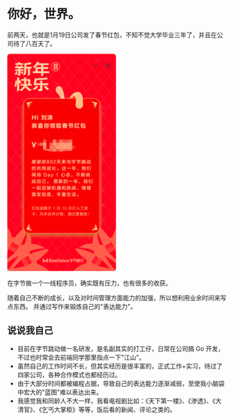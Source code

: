 # 你好，世界。

前两天，也就是1月19日公司发了春节红包，不知不觉大学毕业三年了，并且在公司待了八百天了。

<img width="250" height="500" src="./assets/images/2023_red_envelope.png" />

在字节做一个一线程序员，确实既有压力，也有很多的收获。

随着自己不断的成长，以及对时间管理方面能力的加强，所以想利用业余时间来写点东西。
并通过写作来锻炼自己的"表达能力"。

## 说说我自己

- 目前在字节跳动做一名研发，是名副其实的打工仔，日常在公司搞 Go 开发，不过也时常会去前端同学那里指点一下"江山"。
- 虽然自己的工作时间不长，但其实经历是很丰富的，正式工作+实习，待过了四家公司，各种合作模式也都经历过。
- 由于大部分时间都被编程占据，导致自己的表达能力逐渐减弱，至使我小脑袋中宏大的"蓝图"难以表达出来。
- 我感觉我和同龄人不大一样，我看电视剧比如：《天下第一楼》、《渗透》、《大清官》、《乞丐大掌柜》等等，饭后看的新闻、评论之类的。
